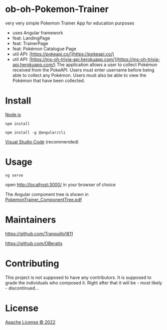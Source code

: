 # ob-oh-Pokemon-Trainer
very very simple Pokemon Trainer App for education purposes
- uses Angular framework
- feat: LandingPage
- feat: TrainerPage
- feat: Pokémon Catalogue Page
- util API: [https://pokeapi.co/](https://pokeapi.co/)
- util API: [https://ms-oh-trivia-api.herokuapp.com/](https://ms-oh-trivia-api.herokuapp.com/)
The application allows a user to collect Pokémon received from the PokeAPI. Users must enter username before being able to collect any Pokémon. 
Users must also be able to view the Pokémon that have been collected.

# Install

[Node.js](https://nodejs.org/en/download/)

`npm install`

`npm install -g @angular/cli`
 
[Visual Studio Code](https://code.visualstudio.com/download) (recommended)


# Usage
`ng serve`

open [http://localhost:3000/](http://localhost:3000/) in your browser of choice

The Angular component tree is shown in [PokemonTrainer_ComponentTree.pdf](./PokemonTrainer_ComponentTree.pdf)

# Maintainers
<https://github.com/Tranquillo1811> 

<https://github.com/OBeratis>

# Contributing
This project is not supposed to have any contributors.
It is supposed to grade the individuals who composed it.
Right after that it will be - most likely - discontinued...

# License
[Apache License &copy; 2022](./LICENSE)
